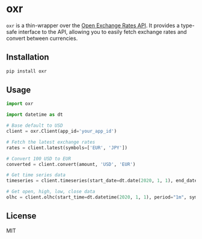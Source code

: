 # oxr

`oxr` is a thin-wrapper over the [Open Exchange Rates API](https://openexchangerates.org/). It provides a type-safe interface to the API, allowing you to easily fetch exchange rates and convert between currencies.


## Installation

```bash
pip install oxr
```


## Usage

```python
import oxr

import datetime as dt

# Base default to USD
client = oxr.Client(app_id='your_app_id')

# Fetch the latest exchange rates
rates = client.latest(symbols=['EUR', 'JPY'])

# Convert 100 USD to EUR
converted = client.convert(amount, 'USD', 'EUR')

# Get time series data
timeseries = client.timeseries(start_date=dt.date(2020, 1, 1), end_date=dt.date(2020, 1, 31), symbols=['EUR', 'JPY'])

# Get open, high, low, close data
olhc = client.olhc(start_time=dt.datetime(2020, 1, 1), period="1m", symbols=['EUR', 'JPY'])
```

## License

MIT


